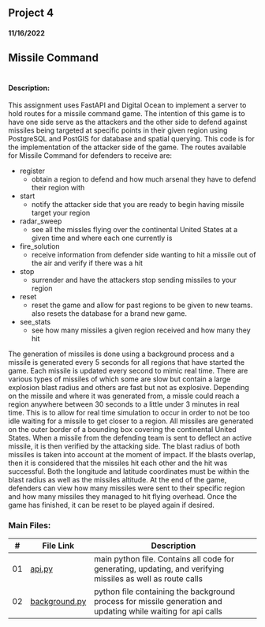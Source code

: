 ## Project 4
#### 11/16/2022
## Missile Command
# 

#### Description: 
This assignment uses FastAPI and Digital Ocean to implement a server to hold routes for a missile command game.
The intention of this game is to have one side serve as the attackers and the other side to defend against missiles
being targeted at specific points in their given region using PostgreSQL and PostGIS for database and spatial querying.
This code is for the implementation of the attacker side of the game. The routes available for Missile Command for 
defenders to receive are:
- register
  - obtain a region to defend and how much arsenal they have to defend their region with
- start
  - notify the attacker side that you are ready to begin having missile target your region
- radar_sweep
  - see all the missles flying over the continental United States at a given time and where each one currently is
- fire_solution
  - receive information from defender side wanting to hit a missile out of the air and verify if there was a hit
- stop
  - surrender and have the attackers stop sending missiles to your region
- reset
  - reset the game and allow for past regions to be given to new teams. also resets the database for a brand new game.
- see_stats
  - see how many missiles a given region received and how many they hit
  
The generation of missiles is done using a background process and a missile is generated every 5 seconds for all regions that have
started the game. Each missile is updated every second to mimic real time. There are various types of missiles of which some are slow but contain a large explosion blast radius and others are fast but not as explosive. Depending on the missile and where it was generated from, 
a missle could reach a region anywhere between 30 seconds to a little under 3 minutes in real time. This is to allow for real time simulation to occur in order to not be too idle waiting for a missile to get closer to a region. All missiles are generated on the outer border of a bounding box covering the continental United States. When a missile from the defending team is sent to deflect an active missile, it is then verified by the attacking side. The blast radius of both missiles is taken into account at the moment of impact. If the
blasts overlap, then it is considered that the missiles hit each other and the hit was successful. Both the longitude and latitude 
coordinates must be within the blast radius as well as the missiles altitude. At the end of the game, defenders can view how many
missiles were sent to their specific region and how many missiles they managed to hit flying overhead. Once the game has finished, 
it can be reset to be played again if desired.

### Main Files:
|   #   | File Link | Description |
| :---: | ----------- | ---------------------- |
|  01  | [api.py](https://github.com/apwarren/5443-Spatial-DB-Warren/tree/master/Assignments/P04/api.py) | main python file. Contains all code for generating, updating, and verifying missiles as well as route calls |
|  02  | [background.py](https://github.com/apwarren/5443-Spatial-DB-Warren/tree/master/Assignments/P04/background.py) | python file containing the background process for missile generation and updating while waiting for api calls |